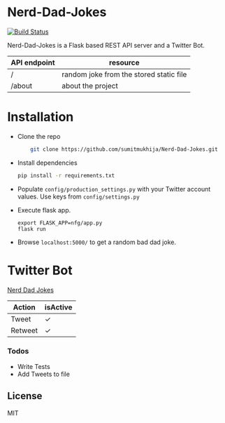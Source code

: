 # Nerd-Dad-Jokes

[![Build Status](https://travis-ci.com/sumitmukhija/Nerd-Dad-Jokes.svg?token=RqyE2wrDxJzawRVg3Bzd&branch=master)](https://travis-ci.com/sumitmukhija/Nerd-Dad-Jokes)

Nerd-Dad-Jokes is a Flask based REST API server and a Twitter Bot.

| API endpoint | resource |
| ------ | ------ |
| / | random joke from the stored static file |
| /about | about the project |

# Installation
- Clone the repo
    ```sh
        git clone https://github.com/sumitmukhija/Nerd-Dad-Jokes.git
    ```
- Install dependencies  
    ```sh
    pip install -r requirements.txt
    ```
- Populate `config/production_settings.py` with your Twitter account values. Use keys from `config/settings.py`
- Execute flask app.

    ```ssh
    export FLASK_APP=nfg/app.py
    flask run
    ```
- Browse `localhost:5000/` to get a random bad dad joke.

# Twitter Bot 

[Nerd Dad Jokes](https://twitter.com/NerdDadJokes)

| Action | isActive |
| ------ | ------ |
| Tweet | ✓ |
| Retweet | ✓ |

### Todos

 - Write Tests
 - Add Tweets to file

License
----

MIT
